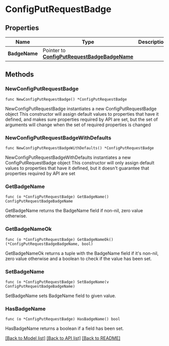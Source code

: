 # ConfigPutRequestBadge

## Properties

Name | Type | Description | Notes
------------ | ------------- | ------------- | -------------
**BadgeName** | Pointer to [**ConfigPutRequestBadgeBadgeName**](ConfigPutRequestBadgeBadgeName.md) |  | [optional] 

## Methods

### NewConfigPutRequestBadge

`func NewConfigPutRequestBadge() *ConfigPutRequestBadge`

NewConfigPutRequestBadge instantiates a new ConfigPutRequestBadge object
This constructor will assign default values to properties that have it defined,
and makes sure properties required by API are set, but the set of arguments
will change when the set of required properties is changed

### NewConfigPutRequestBadgeWithDefaults

`func NewConfigPutRequestBadgeWithDefaults() *ConfigPutRequestBadge`

NewConfigPutRequestBadgeWithDefaults instantiates a new ConfigPutRequestBadge object
This constructor will only assign default values to properties that have it defined,
but it doesn't guarantee that properties required by API are set

### GetBadgeName

`func (o *ConfigPutRequestBadge) GetBadgeName() ConfigPutRequestBadgeBadgeName`

GetBadgeName returns the BadgeName field if non-nil, zero value otherwise.

### GetBadgeNameOk

`func (o *ConfigPutRequestBadge) GetBadgeNameOk() (*ConfigPutRequestBadgeBadgeName, bool)`

GetBadgeNameOk returns a tuple with the BadgeName field if it's non-nil, zero value otherwise
and a boolean to check if the value has been set.

### SetBadgeName

`func (o *ConfigPutRequestBadge) SetBadgeName(v ConfigPutRequestBadgeBadgeName)`

SetBadgeName sets BadgeName field to given value.

### HasBadgeName

`func (o *ConfigPutRequestBadge) HasBadgeName() bool`

HasBadgeName returns a boolean if a field has been set.


[[Back to Model list]](../README.md#documentation-for-models) [[Back to API list]](../README.md#documentation-for-api-endpoints) [[Back to README]](../README.md)


